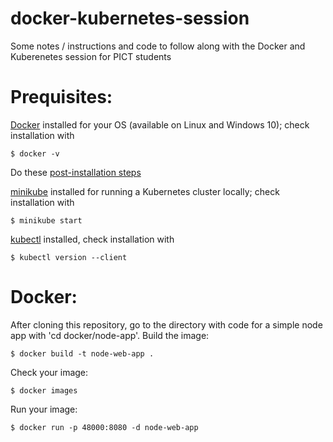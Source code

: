 # docker-kubernetes-session
Some notes / instructions and code to follow along with the Docker and Kuberenetes session for PICT students

# Prequisites:

[Docker](https://docs.docker.com/engine/install/) installed for your OS (available on Linux and Windows 10); check installation with

    $ docker -v

Do these [post-installation steps](https://docs.docker.com/engine/install/linux-postinstall/)

[minikube](https://minikube.sigs.k8s.io/docs/start/) installed for running a Kubernetes cluster locally; check installation with

    $ minikube start

[kubectl](https://kubernetes.io/docs/tasks/tools/install-kubectl/) installed, check installation with

    $ kubectl version --client
    

# Docker:

After cloning this repository, go to the directory with code for a simple node app with 'cd docker/node-app'. Build the image:

    $ docker build -t node-web-app .

Check your image:

    $ docker images

Run your image:

    $ docker run -p 48000:8080 -d node-web-app
